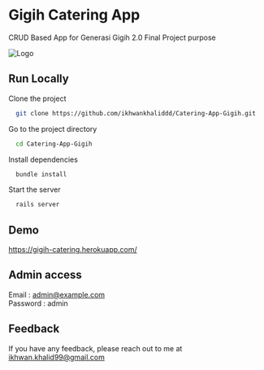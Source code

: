 
# Gigih Catering App

CRUD Based App for Generasi Gigih 2.0 Final Project purpose


![Logo](https://www.anakbangsabisa.org/generasi-gigih/assets/gengigih-logo.png)


## Run Locally

Clone the project

```bash
  git clone https://github.com/ikhwankhaliddd/Catering-App-Gigih.git
```

Go to the project directory

```bash
  cd Catering-App-Gigih
```

Install dependencies

```bash
  bundle install
```

Start the server

```bash
  rails server
```


## Demo

https://gigih-catering.herokuapp.com/

## Admin access
Email : admin@example.com
<br />
Password : admin


## Feedback

If you have any feedback, please reach out to me at ikhwan.khalid99@gmail.com

